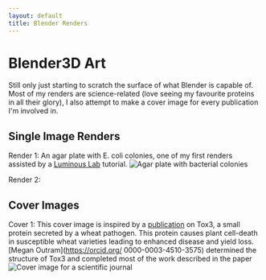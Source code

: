```yaml
---
layout: default
title: Blender Renders
---
```


# Blender3D Art

Still only just starting to scratch the surface of what Blender is capable of. Most of my renders are science-related (love seeing my favourite proteins in all their glory), I also attempt to make a cover image for every publication I'm involved in. 

## Single Image Renders

Render 1: An agar plate with E. coli colonies, one of my first renders assisted by a [Luminous Lab](https://www.youtube.com/c/LuminousLab) tutorial.
![Agar plate with bacterial colonies](/assets/images/agar_plate.png)

Render 2:

## Cover Images 

Cover 1: This cover image is inspired by a [publication](https://doi.org/10.1111/nph.17516) on Tox3, a small protein secreted by a wheat pathogen. This protein causes plant cell-death in susceptible wheat varieties leading to enhanced disease and yield loss. [Megan Outram](https://orcid.org/
0000-0003-4510-3575) determined the structure of Tox3 and completed most of the work described in the paper 
![Cover image for a scientific journal](/assets/images/Tox3_cover.png)


